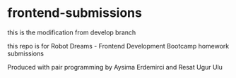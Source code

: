 # frontend-submissions

this is the modification from develop branch

this repo is for Robot Dreams - Frontend Development Bootcamp homework submissions

Produced with pair programming by Aysima Erdemirci and Resat Ugur Ulu

